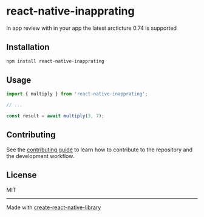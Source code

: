 # react-native-inapprating

In app review with in your app the latest arcticture 0.74 is supported

## Installation

```sh
npm install react-native-inapprating
```

## Usage

```js
import { multiply } from 'react-native-inapprating';

// ...

const result = await multiply(3, 7);
```

## Contributing

See the [contributing guide](CONTRIBUTING.md) to learn how to contribute to the repository and the development workflow.

## License

MIT

---

Made with [create-react-native-library](https://github.com/callstack/react-native-builder-bob)
